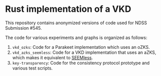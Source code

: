 # Rust implementation of a VKD

This repository contains anonymized versions of code used for NDSS Submission #545.

The code for various experiments and graphs is organized as follows:

1. `vkd_ozks`: Code for a Parakeet implementation which uses an oZKS.
2. `vkd_azks_seemless`: Code for a VKD implementation that uses an aZKS, which makes it equivalent to [SEEMless](https://eprint.iacr.org/2018/607.pdf).
3. `key-transparency`: Code for the consistency protocol prototype and various test scripts.

